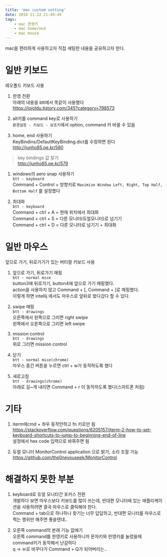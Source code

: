 ```yaml
---
title: 'mac custom setting'
date: 2018-11-22 21:49:49
tags:
    - mac 한영키
    - mac home/end
    - mac mouse
---
```


mac을 편리하게 사용하고자 직접 세팅한 내용을 공유하고자 한다.  

# 일반 키보드
레오폴드 키보드 사용  

1. 한영 전환  
아래의 내용을 btt에서 똑같이 사용했다  
<https://jojoldu.tistory.com/345?category=798573>  

1. alt키를 command key로 사용하기  
`환경설정 - 키보드 - 보조키`에서 option, command 키 바꿀 수 있음

1. home, end 사용하기  
KeyBindins/DefaultKeyBinding.dict를 수정하면 된다  
<http://junho85.pe.kr/580>  
> key bindings 값 찾기  
<http://junho85.pe.kr/579>  

1. windows의 aero snap 사용하기  
`btt - keyboard`  
Command + Control + 방향키로 `Maximize Window Left, Right, Top Half, Bottom Half` 를 설정했다  

1. 최대화  
`btt - keyboard`  
Command + ctrl + A = 현재 위치에서 최대화  
Command + ctrl + S = 다른 모니터(듀얼모니터)로 넘기기  
Command + ctrl + D = 다른 모니터로 넘기기 + 최대화  

# 일반 마우스
앞으로 가기, 뒤로가기가 있는 버티컬 키보드 사용  

1. 앞으로 가기, 뒤로가기 매핑  
`btt - normal mice`  
button3에 뒤로가기, button4에 앞으로 가기 매핑했다.  
action을 사용하지 않고 Command + [, Command + ]로 매핑했다.  
이렇게 하면 intellij 에서도 마우스로 앞뒤로 왔다갔다 할 수 있다.  

1. swipe 매핑  
`btt - drawings`  
오른쪽에서 왼쪽으로 그리면 right swipe  
왼쪽에서 오른쪽으로 그리면 left swipe  

1. mission control  
`btt - drawings`  
위로 그리면 mission control  

1. 닫기  
`btt - normal mice(chrome)`  
마우스 중간 버튼을 누르면 ctrl + w가 동작하도록 했다  

1. 새로고침  
`btt - drawings(chrome)`  
아래로 길~게 내리면 Command + r 이 동작하도록 했다(스마트폰 처럼)  

# 기타
1. iterm에cmd + 좌우 동작안하고 fn 키로만 됨
<https://stackoverflow.com/questions/6205157/iterm-2-how-to-set-keyboard-shortcuts-to-jump-to-beginning-end-of-line>  
설정에서 hex code 입력으로 바꿔주면 됨

2. 듀얼 모니터
MonitorControl application 으로 밝기, 소리 조절 가능
<https://github.com/the0neyouseek/MonitorControl>  

# 해결하지 못한 부분
1. keyboard로 듀얼 모니터간 포커스 전환  
개발하다 보면 마우스보다 키보드를 많이 쓰는데, 반대편 모니터에 있는 애플리케이션을 사용하려면 결국 마우스로 클릭해야 한다.  
Command + tab으로 하나하나 찾기는 너무 답답하고, 반대편 모니터를 마우스로 찍는 행위만 해주면 좋을텐데..  

2. 오른쪽 command의 본래 기능 없애기  
오른쪽 command를 한영키로 사용하니까 문자키와 한영키를 눌렀을때 command키가 동작해서 난감하다  
q -> ㅂ로 바꾸다가 Command + Q가 되어버리는..  

<!-- more -->
